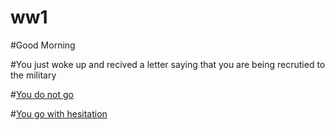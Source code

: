 # ww1

#Good Morning

#You just woke up and recived a letter saying that you are being recrutied to the military

#[You do not go ]()

#[You go with hesitation]()


